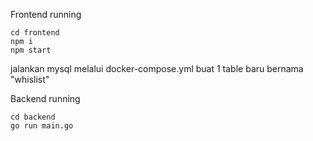 Frontend running
```
cd frontend
npm i
npm start
```

jalankan mysql melalui docker-compose.yml
buat 1 table baru bernama "whislist"

Backend running
```
cd backend
go run main.go
```